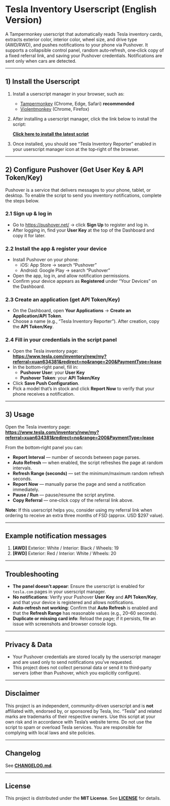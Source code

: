# Tesla Inventory Userscript (English Version)

A Tampermonkey userscript that automatically reads Tesla inventory cards, extracts exterior color, interior color, wheel size, and drive type (AWD/RWD), and pushes notifications to your phone via Pushover.
It supports a collapsible control panel, random auto‑refresh, one‑click copy of a fixed referral link, and saving your Pushover credentials. Notifications are sent only when cars are detected.

---

## 1) Install the Userscript

1. Install a userscript manager in your browser, such as:
   - [Tampermonkey](https://www.tampermonkey.net/) (Chrome, Edge, Safari) **recommended**
   - [Violentmonkey](https://violentmonkey.github.io/) (Chrome, Firefox)

2. After installing a userscript manager, click the link below to install the script:

   **[Click here to install the latest script](https://raw.githubusercontent.com/DaybreakCoCone/Tesla-inventory-userscript-CN-/main/tesla-inventory-reporter.user.js)**

3. Once installed, you should see “Tesla Inventory Reporter” enabled in your userscript manager icon at the top‑right of the browser.

---

## 2) Configure Pushover (Get User Key & API Token/Key)

Pushover is a service that delivers messages to your phone, tablet, or desktop.
To enable the script to send you inventory notifications, complete the steps below.

### 2.1 Sign up & log in
- Go to https://pushover.net/ → click **Sign Up** to register and log in.
- After logging in, find your **User Key** at the top of the Dashboard and copy it for later.

### 2.2 Install the app & register your device
- Install Pushover on your phone:
  - iOS: App Store → search “Pushover”
  - Android: Google Play → search “Pushover”
- Open the app, log in, and allow notification permissions.
- Confirm your device appears as **Registered** under “Your Devices” on the Dashboard.

### 2.3 Create an application (get API Token/Key)
- On the Dashboard, open **Your Applications** → **Create an Application/API Token**.
- Choose a name (e.g., “Tesla Inventory Reporter”). After creation, copy the **API Token/Key**.

### 2.4 Fill in your credentials in the script panel
- Open the Tesla inventory page:  
  **https://www.tesla.com/inventory/new/my?referral=xuan634381&redirect=no&range=200&PaymentType=lease**
- In the bottom‑right panel, fill in:
  - **Pushover User**: your **User Key**
  - **Pushover Token**: your **API Token/Key**
- Click **Save Push Configuration**.
- Pick a model that’s in stock and click **Report Now** to verify that your phone receives a notification.

---

## 3) Usage

Open the Tesla inventory page:  
**https://www.tesla.com/inventory/new/my?referral=xuan634381&redirect=no&range=200&PaymentType=lease**

From the bottom‑right panel you can:

- **Report Interval** — number of seconds between page parses.
- **Auto Refresh** — when enabled, the script refreshes the page at random intervals.
- **Refresh Range (seconds)** — set the minimum/maximum random refresh seconds.
- **Report Now** — manually parse the page and send a notification immediately.
- **Pause / Run** — pause/resume the script anytime.
- **Copy Referral** — one‑click copy of the referral link above.

**Note:** If this userscript helps you, consider using my referral link when ordering to receive an extra three months of FSD (approx. USD $297 value).

---

## Example notification messages

1. **[AWD]** Exterior: White / Interior: Black / Wheels: 19  
2. **[RWD]** Exterior: Red / Interior: White / Wheels: 20

---

## Troubleshooting

- **The panel doesn’t appear**: Ensure the userscript is enabled for `tesla.com` pages in your userscript manager.
- **No notifications**: Verify your Pushover **User Key** and **API Token/Key**, and that your device is registered and allows notifications.
- **Auto‑refresh not working**: Confirm that **Auto Refresh** is enabled and that the **Refresh Range** has reasonable values (e.g., 20–60 seconds).
- **Duplicate or missing card info**: Reload the page; if it persists, file an issue with screenshots and browser console logs.

---

## Privacy & Data

- Your Pushover credentials are stored locally by the userscript manager and are used only to send notifications you’ve requested.
- This project does not collect personal data or send it to third‑party servers (other than Pushover, which you explicitly configure).

---

## Disclaimer

This project is an independent, community‑driven userscript and is **not** affiliated with, endorsed by, or sponsored by Tesla, Inc.
“Tesla” and related marks are trademarks of their respective owners. Use this script at your own risk and in accordance with Tesla’s website terms.
Do not use the script to spam or overload Tesla services. You are responsible for complying with local laws and site policies.

---

## Changelog

See **[CHANGELOG.md](./CHANGELOG.md)**.

---

## License

This project is distributed under the **MIT License**. See **[LICENSE](./LICENSE)** for details.
